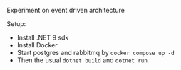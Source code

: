 Experiment on event driven architecture

Setup:
- Install .NET 9 sdk
- Install Docker
- Start postgres and rabbitmq by `docker compose up -d`
- Then the usual `dotnet build` and `dotnet run`
